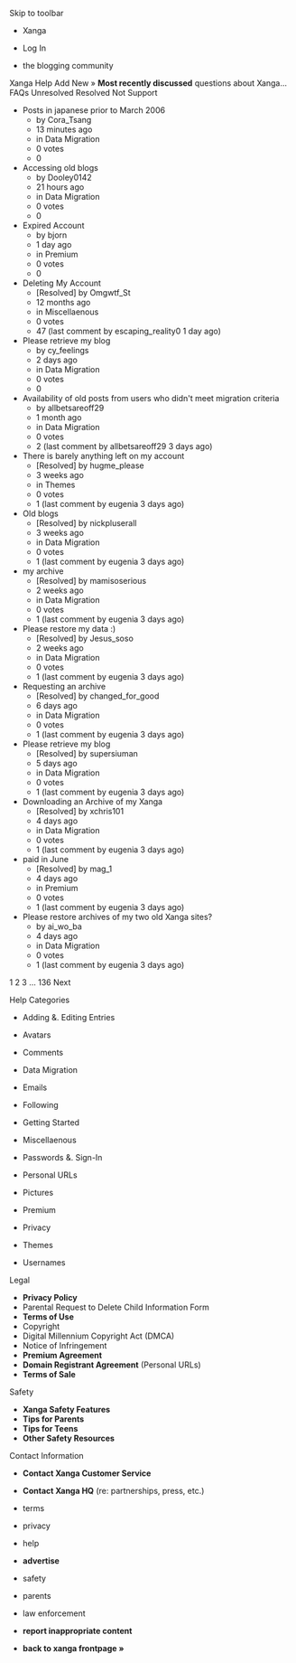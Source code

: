 Skip to toolbar

*   Xanga

*   Log In

*   the blogging community

Xanga Help Add New » **Most recently discussed** questions about Xanga… FAQs Unresolved Resolved Not Support

*   Posts in japanese prior to March 2006
    *   by Cora\_Tsang
    *   13 minutes ago
    *   in Data Migration
    *   0 votes
    *   0
*   Accessing old blogs
    *   by Dooley0142
    *   21 hours ago
    *   in Data Migration
    *   0 votes
    *   0
*   Expired Account
    *   by bjorn
    *   1 day ago
    *   in Premium
    *   0 votes
    *   0
*   Deleting My Account
    *   \[Resolved\] by Omgwtf\_St
    *   12 months ago
    *   in Miscellaenous
    *   0 votes
    *   47 (last comment by escaping\_reality0 1 day ago)
*   Please retrieve my blog
    *   by cy\_feelings
    *   2 days ago
    *   in Data Migration
    *   0 votes
    *   0
*   Availability of old posts from users who didn't meet migration criteria
    *   by allbetsareoff29
    *   1 month ago
    *   in Data Migration
    *   0 votes
    *   2 (last comment by allbetsareoff29 3 days ago)
*   There is barely anything left on my account
    *   \[Resolved\] by hugme\_please
    *   3 weeks ago
    *   in Themes
    *   0 votes
    *   1 (last comment by eugenia 3 days ago)
*   Old blogs
    *   \[Resolved\] by nickpluserall
    *   3 weeks ago
    *   in Data Migration
    *   0 votes
    *   1 (last comment by eugenia 3 days ago)
*   my archive
    *   \[Resolved\] by mamisoserious
    *   2 weeks ago
    *   in Data Migration
    *   0 votes
    *   1 (last comment by eugenia 3 days ago)
*   Please restore my data :)
    *   \[Resolved\] by Jesus\_soso
    *   2 weeks ago
    *   in Data Migration
    *   0 votes
    *   1 (last comment by eugenia 3 days ago)
*   Requesting an archive
    *   \[Resolved\] by changed\_for\_good
    *   6 days ago
    *   in Data Migration
    *   0 votes
    *   1 (last comment by eugenia 3 days ago)
*   Please retrieve my blog
    *   \[Resolved\] by supersiuman
    *   5 days ago
    *   in Data Migration
    *   0 votes
    *   1 (last comment by eugenia 3 days ago)
*   Downloading an Archive of my Xanga
    *   \[Resolved\] by xchris101
    *   4 days ago
    *   in Data Migration
    *   0 votes
    *   1 (last comment by eugenia 3 days ago)
*   paid in June
    *   \[Resolved\] by mag\_1
    *   4 days ago
    *   in Premium
    *   0 votes
    *   1 (last comment by eugenia 3 days ago)
*   Please restore archives of my two old Xanga sites?
    *   by ai\_wo\_ba
    *   4 days ago
    *   in Data Migration
    *   0 votes
    *   1 (last comment by eugenia 3 days ago)

1 2 3 ... 136 Next

Help Categories

*   Adding &. Editing Entries
*   Avatars
*   Comments
*   Data Migration
*   Emails
*   Following
*   Getting Started
*   Miscellaenous

*   Passwords &. Sign-In
*   Personal URLs
*   Pictures
*   Premium
*   Privacy
*   Themes
*   Usernames

Legal

*   **Privacy Policy**
*   Parental Request to Delete Child Information Form
*   **Terms of Use**
*   Copyright
*   Digital Millennium Copyright Act (DMCA)
*   Notice of Infringement
*   **Premium Agreement**
*   **Domain Registrant Agreement** (Personal URLs)
*   **Terms of Sale**

Safety

*   **Xanga Safety Features**
*   **Tips for Parents**
*   **Tips for Teens**
*   **Other Safety Resources**

Contact Information

*   **Contact Xanga Customer Service**
*   **Contact Xanga HQ** (re: partnerships, press, etc.)

*   terms
*   privacy
*   help
*   **advertise**

*   safety
*   parents
*   law enforcement
*   **report inappropriate content**

*   **back to xanga frontpage »**